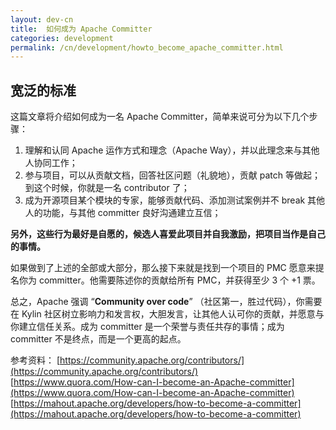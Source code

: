 ```yaml
---
layout: dev-cn
title:  如何成为 Apache Committer
categories: development
permalink: /cn/development/howto_become_apache_committer.html
---
```


## 宽泛的标准
这篇文章将介绍如何成为一名 Apache Committer，简单来说可分为以下几个步骤：

1. 理解和认同 Apache 运作方式和理念（Apache Way），并以此理念来与其他人协同工作；
2. 参与项目，可以从贡献文档，回答社区问题（礼貌地），贡献 patch 等做起；到这个时候，你就是一名 contributor 了；
3. 成为开源项目某个模块的专家，能够贡献代码、添加测试案例并不 break 其他人的功能，与其他 committer 良好沟通建立互信；

**另外，这些行为最好是自愿的，候选人喜爱此项目并自我激励，把项目当作是自己的事情。**

如果做到了上述的全部或大部分，那么接下来就是找到一个项目的 PMC 愿意来提名你为 committer。他需要陈述你的贡献给所有 PMC，并获得至少 3 个 +1 票。

总之，Apache 强调 “**Community over code**” （社区第一，胜过代码），你需要在 Kylin 社区树立影响力和发言权，大胆发言，让其他人认可你的贡献，并愿意与你建立信任关系。成为 committer 是一个荣誉与责任共存的事情；成为 committer 不是终点，而是一个更高的起点。

参考资料：
[https://community.apache.org/contributors/](https://community.apache.org/contributors/)
[https://www.quora.com/How-can-I-become-an-Apache-committer](https://www.quora.com/How-can-I-become-an-Apache-committer)
[https://mahout.apache.org/developers/how-to-become-a-committer](https://mahout.apache.org/developers/how-to-become-a-committer)
